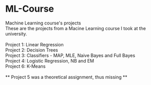 # ML-Course
 Machine Learning course's projects
<br>
These are the projects from a Macine Learning course I took at the university.
<br>
<br>
Project 1: Linear Regression
<br>
Project 2: Decision Trees
<br>
Project 3: Classifiers - MAP, MLE, Naive Bayes and Full Bayes
<br>
Project 4: Logistic Regression, NB and EM
<br>
Project 6: K-Means
<br>
<br>
** Project 5 was a theoretical assignment, thus missing **  
